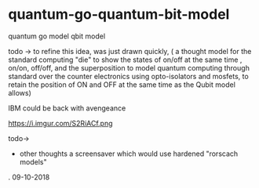 # quantum-go-quantum-bit-model
quantum go model qbit model

todo -> to refine this idea, was just drawn quickly,
( a thought model for the standard computing "die" to show the states of on/off at the same time , on/on, off/off, and the superposition to model quantum computing through standard over the counter electronics using opto-isolators and mosfets, to retain the position of ON and OFF at the same time as the Qubit model allows)




IBM could be back with avengeance




https://i.imgur.com/S2RiACf.png




todo->
* other thoughts a screensaver which would use hardened "rorscach models"









.
09-10-2018
